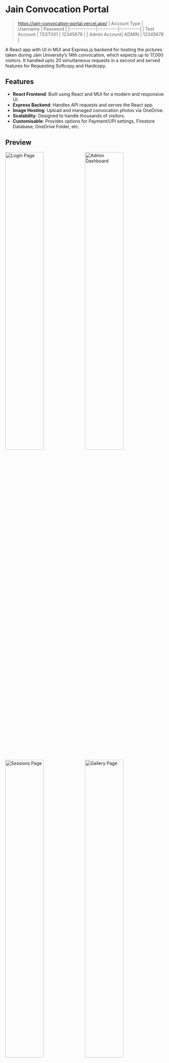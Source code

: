 # Jain Convocation Portal
> https://jain-convocation-portal.vercel.app/
> | Account Type | Username | Password |
> |-------------|----------|----------|
> | Test Account | TEST001  | 12345678 |
> | Admin Account| ADMIN    | 12345678 |


A React app with UI in MUI and Express.js backend for hosting the pictures taken during Jain University’s 14th convocation, which expects up to 17,000 visitors.
It handled upto 20 simultaneous requests in a second and served features for Requesting Softcopy and Hardcopy.

## Features
- **React Frontend**: Built using React and MUI for a modern and responsive UI.
- **Express Backend**: Handles API requests and serves the React app.
- **Image Hosting**: Upload and managed convocation photos via OneDrive.
- **Scalability**: Designed to handle thousands of visitors.
- **Customisable**: Provides options for Payment/UPI settings, Firestore Database, OneDrive Folder, etc.

## Preview
<img src="https://github.com/user-attachments/assets/5fb2ad76-08b9-493b-b368-381dd3a722f0" width="49%" alt="Login Page">
<img src="https://github.com/user-attachments/assets/3c85cd8f-b5e1-41fe-9cf1-85ee9774615f" width="49%" alt="Admin Dashboard">
<img src="https://github.com/user-attachments/assets/a33b4312-9a17-4f3e-b1f8-15231ed57703" width="49%" alt="Sessions Page">
<img src="https://github.com/user-attachments/assets/9c0ab3fe-7fab-4bd1-90f9-959b9848e4ab" width="49%" alt="Gallery Page">
<img src="https://github.com/user-attachments/assets/84539bf1-c71f-4e24-831e-64a2d3f35e76" width="99%" alt="Instructions Infographic">

## Installation

#### Prerequisites
- Node.js
- npm

#### Clone the Repository
```bash
git clone https://github.com/jeryjs/Jain-Convocation-Portal.git
cd Jain-Convocation-Portal
```

#### Install Dependencies
```bash
npm install

cd frontend
npm install

cd ../backend
npm install
```

### Environment Variables Setup

#### Required Variables
1. Gmail Setup
2. Port Configuration 
3. OneDrive Setup
4. JWT Secret
5. Firebase Setup

#### Step-by-Step Instructions

##### 1. Gmail Configuration
```properties
GMAIL_USER=your-email@gmail.com
GMAIL_APP_PASS=xxxx xxxx xxxx xxxx
```
1. Use a Gmail account
2. Enable 2-Factor Authentication
3. Generate App Password:
   - Go to Google Account Settings > Security
   - Select "App Passwords"
   - Create new app password for "Mail"
   - Copy the 16-character password

##### 2. Port Configuration
```properties
PORT=5000
```
- Default is 5000
- Change if port conflicts exist

##### 3. OneDrive Setup
```properties
ONEDRIVE_SHAREID=YourShareIdHere
```
1. Upload photos to OneDrive folder
2. Right-click folder > Share
3. Copy share link
4. Extract ShareID from URL:
   - Format: `https://1drv.ms/f/s!{ShareID}`
   - Copy only the {ShareID} part

##### 4. JWT Configuration
```properties
JWT_SECRET=your-secret-key
```
- Create any secure random string
- Recommended: Use a password generator

##### 5. Firebase Setup
```properties
FIREBASE_ACCOUNT_KEY_JSON={your-firebase-key-json}
```
1. Create Firebase project
2. Go to Project Settings > Service Accounts
3. Generate New Private Key
4. Copy entire JSON content
5. Paste as single line

> Note: Store .env in backend folder and never commit to version control.

## Usage

### Running the Development Server
```bash
cd Jain-Convocation-Portal
npm run dev
```
Navigate to `http://localhost:3000` to see the app in action.
> Make sure to setup admin/test accounts in the firestore database first.

## Hosting

### Deploy to Vercel

[![Deploy with Vercel](https://vercel.com/button)](https://vercel.com/new/clone?repository-url=https%3A%2F%2Fgithub.com%2Fjeryjs%2FJain-Convocation-Portal)

#### Automatic Deployment
1. Click the "Deploy with Vercel" button above
2. Connect your GitHub account
3. Select repository and configure project settings
4. Vercel will automatically deploy your application

#### Manual Deployment
1. Install Vercel CLI:
    ```bash
    npm install -g vercel
    ```
2. Login to Vercel:
    ```bash
    vercel login
    ```
3. Deploy the project:
    ```bash
    vercel
    ```

The application will be available at `https://your-project.vercel.app`
## License
This project is licensed under the GNU Affero General Public License v3.0 License - see the [LICENSE](LICENSE) file for details.
